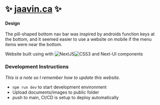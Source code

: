 # ✨ [jaavin.ca](https://jaavin.ca/) ✨

#### Design

The pill-shaped bottom nav bar was inspired by androids function keys at the bottom, and it seemed easier to use a website on mobile if the menu items were near the bottom.

Website built using with ![NextJS](https://img.shields.io/badge/Next-black?style=for-the-badge&logo=next.js&logoColor=white)![CSS3](https://img.shields.io/badge/css3-%231572B6.svg?style=for-the-badge&logo=css3&logoColor=white) and Next-UI components

### Development Instructions

_This is a note so I remember how to update this website._

- `npm run dev` to start development environment
- Upload documents/images to public folder
- push to main, CI/CD is setup to deploy automatically
